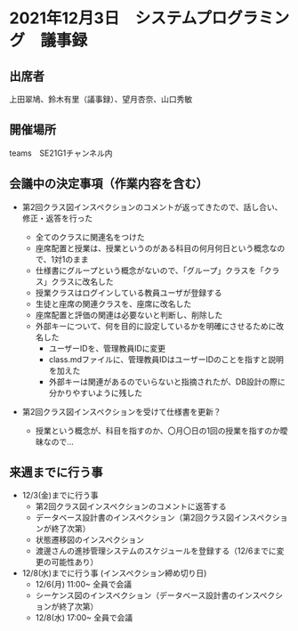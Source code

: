 # 2021年12月3日　システムプログラミング　議事録

## 出席者
上田翠鳩、鈴木有里（議事録）、望月杏奈、山口秀敏

## 開催場所
teams　SE21G1チャンネル内

## 会議中の決定事項（作業内容を含む）
- 第2回クラス図インスペクションのコメントが返ってきたので、話し合い、修正・返答を行った
  - 全てのクラスに関連名をつけた
  - 座席配置と授業は、授業というのがある科目の何月何日という概念なので、1対1のまま
  - 仕様書にグループという概念がないので、「グループ」クラスを「クラス」クラスに改名した
  - 授業クラスはログインしている教員ユーザが登録する
  - 生徒と座席の関連クラスを、座席に改名した
  - 座席配置と評価の関連は必要ないと判断し、削除した
  - 外部キーについて、何を目的に設定しているかを明確にさせるために改名した
    - ユーザーIDを、管理教員IDに変更
    - class.mdファイルに、管理教員IDはユーザーIDのことを指すと説明を加えた
    - 外部キーは関連があるのでいらないと指摘されたが、DB設計の際に分かりやすいように残した

- 第2回クラス図インスペクションを受けて仕様書を更新？
  - 授業という概念が、科目を指すのか、〇月〇日の1回の授業を指すのか曖昧なので…



## 来週までに行う事
- 12/3(金)までに行う事
  - 第2回クラス図インスペクションのコメントに返答する
  - データベース設計書のインスペクション（第2回クラス図インスペクションが終了次第）
  - 状態遷移図のインスペクション
  - 渡邊さんの進捗管理システムのスケジュールを登録する（12/6までに変更の可能性あり）
- 12/8(水)までに行う事 (インスペクション締め切り日)
  - 12/6(月) 11:00~ 全員で会議
  - シーケンス図のインスペクション（データベース設計書のインスペクションが終了次第）
  - 12/8(水) 17:00~ 全員で会議